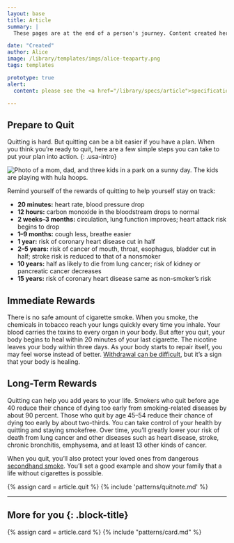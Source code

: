 ```yaml
---
layout: base
title: Article
summary: |
  These pages are at the end of a person's journey. Content created here should be focused on supporting the purpose of the resource. It provides dynamic navigational content to other pages like topic, search, and home.

date: "Created"
author: Alice
image: /library/templates/imgs/alice-teaparty.png
tags: templates

prototype: true
alert: 
  content: please see the <a href="/library/specs/article">specifications</a> page for this template

---
```

<style>
  @media (min-width: 1024px){
    .wrapper {
      display: flex;
      gap: 20px;
    }
    .siderail {
      max-width: 300px;
    }
  }
</style>
<div class="grid-container usa-prose">
<div class="wrapper">
<article>

# Prepare to Quit
Quitting is hard. But quitting can be a bit easier if you have a plan. When you think you’re ready to quit, here are a few simple steps you can take to put your plan into action. {: .usa-intro}

![Photo of a mom, dad, and three kids in a park on a sunny day. The kids are playing with hula hoops.](/assets/images/Hoola_hoop_family_hero.jpg)

Remind yourself of the rewards of quitting to help yourself stay on track:

- **20 minutes:** heart rate, blood pressure drop
- **12 hours:** carbon monoxide in the bloodstream drops to normal
- **2 weeks–3 months:** circulation, lung function improves; heart attack risk begins to drop
- **1–9 months:** cough less, breathe easier
- **1 year:** risk of coronary heart disease cut in half
- **2–5 years:** risk of cancer of mouth, throat, esophagus, bladder cut in half; stroke risk is reduced to that of a nonsmoker
- **10 years:** half as likely to die from lung cancer; risk of kidney or pancreatic cancer decreases
- **15 years:** risk of coronary heart disease same as non-smoker’s risk

## Immediate Rewards
There is no safe amount of cigarette smoke. When you smoke, the chemicals in tobacco reach your lungs quickly every time you inhale. Your blood carries the toxins to every organ in your body. But after you quit, your body begins to heal within 20 minutes of your last cigarette. The nicotine leaves your body within three days. As your body starts to repair itself, you may feel worse instead of better. [Withdrawal can be difficult](https://smokefree.gov/challenges-when-quitting/withdrawal/managing-nicotine-withdrawal), but it’s a sign that your body is healing.

## Long-Term Rewards
Quitting can help you add years to your life. Smokers who quit before age 40 reduce their chance of dying too early from smoking-related diseases by about 90 percent. Those who quit by age 45–54 reduce their chance of dying too early by about two-thirds. You can take control of your health by quitting and staying smokefree. Over time, you’ll greatly lower your risk of death from lung cancer and other diseases such as heart disease, stroke, chronic bronchitis, emphysema, and at least 13 other kinds of cancer.

When you quit, you’ll also protect your loved ones from dangerous [secondhand smoke](https://smokefree.gov/quit-smoking/why-you-should-quit/secondhand-smoke). You’ll set a good example and show your family that a life without cigarettes is possible.
</article>
  <div class="siderail">
    {% assign card = article.quit %}
    {% include 'patterns/quitnote.md' %}
  </div>
</div>

---

## More for you {: .block-title}
{% assign card = article.card %}
{% include "patterns/card.md" %}

</div> <!-- closes grid -->
